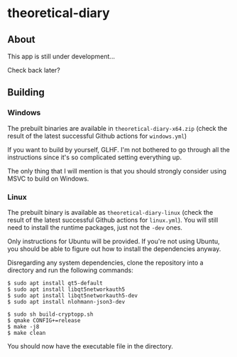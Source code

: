 # theoretical-diary

## About

This app is still under development...

Check back later?

## Building

### Windows

The prebuilt binaries are available in `theoretical-diary-x64.zip` (check the result of the latest successful Github actions for `windows.yml`)

If you want to build by yourself, GLHF. I'm not bothered to go through all the instructions since it's so complicated setting everything up.

The only thing that I will mention is that you should strongly consider using MSVC to build on Windows.

### Linux

The prebuilt binary is available as `theoretical-diary-linux` (check the result of the latest successful Github actions for `linux.yml`). You will still need to install the runtime packages, just not the `-dev` ones.

Only instructions for Ubuntu will be provided. If you're not using Ubuntu, you should be able to figure out how to install the dependencies anyway.

Disregarding any system dependencies, clone the repository into a directory and run the following commands:

```
$ sudo apt install qt5-default
$ sudo apt install libqt5networkauth5
$ sudo apt install libqt5networkauth5-dev
$ sudo apt install nlohmann-json3-dev

$ sudo sh build-cryptopp.sh
$ qmake CONFIG+=release
$ make -j8
$ make clean
```

You should now have the executable file in the directory.
